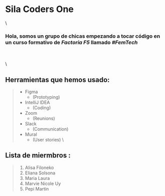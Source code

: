# Sila Coders One
\
### Hola, somos un grupo de chicas empezando a tocar código en un curso formativo de ***Factoria F5*** llamado ***#FemTech***  
\
\
\
 ## Herramientas que hemos usado: 
> - Figma 
> 	- (Prototyping)
> - IntelliJ IDEA 
> 	- (Coding)
> - Zoom
> 	- (Reunions)
> - Slack
> 	- (Communication)
> - Mural 
> 	- (User stories)
 \
 ## Lista de miermbros : 
> 1. Alisa Filoneko
> 2. Eliana Solsona
> 3. Maria Laura
> 4. Marvie Nicole Uy
> 5. Pepi Martin